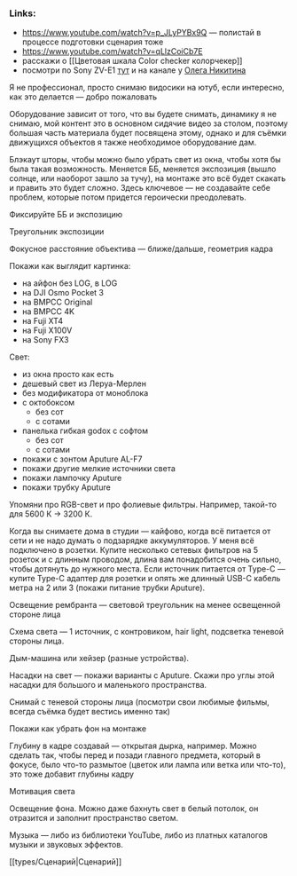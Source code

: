 ### Links:

- https://www.youtube.com/watch?v=p_JLyPYBx9Q — полистай в процессе подготовки сценария тоже
- https://www.youtube.com/watch?v=qLlzCoiCb7E
- расскажи о [[Цветовая шкала Color checker колорчекер]]
- посмотри по Sony ZV-E1 [тут](https://www.youtube.com/watch?v=I7KsIvWIYjc) и на канале у [Олега Никитина](https://www.youtube.com/watch?v=bXgOe2AhyOk)

Я не профессионал, просто снимаю видосики на ютуб, если интересно, как это делается — добро пожаловать

Оборудование зависит от того, что вы будете снимать, динамику я не снимаю, мой контент это в основном сидячие видео за столом, поэтому большая часть материала будет посвящена этому, однако и для съёмки движущихся объектов я также необходимое оборудование дам.

Блэкаут шторы, чтобы можно было убрать свет из окна, чтобы хотя бы была такая возможность. Меняется ББ, меняется экспозиция (вышло солнце, или наоборот зашло за тучу), на монтаже это всё будет скакать и править это будет сложно. Здесь ключевое — не создавайте себе проблем, которые потом придется героически преодолевать.

Фиксируйте ББ и экспозицию

Треугольник экспозиции

Фокусное расстояние объектива — ближе/дальше, геометрия кадра

Покажи как выглядит картинка:
- на айфон без LOG, в LOG
- на DJI Osmo Pocket 3
- на BMPCC Original
- на BMPCC 4K
- на Fuji XT4
- на Fuji X100V
- на Sony FX3

Свет:
- из окна просто как есть
- дешевый свет из Леруа-Мерлен
- без модификатора от моноблока
- с октобоксом
	- без сот
	- с сотами
- панелька гибкая godox с софтом
	- без сот
	- с сотами
- покажи с зонтом Aputure AL-F7
- покажи другие мелкие источники света
- покажи лампочку Aputure
- покажи трубку Aputure

Упомяни про RGB-свет и про фолиевые фильтры. Например, такой-то для 5600 К -> 3200 К.

Когда вы снимаете дома в студии — кайфово, когда всё питается от сети и не надо думать о подзарядке аккумуляторов. У меня всё подключено в розетки. Купите несколько сетевых фильтров на 5 розеток и с длинным проводом, длина вам понадобится очень сильно, чтобы дотянуть до нужного места. Если источник питается от Type-C — купите Type-C адаптер для розетки и опять же длинный USB-C кабель метра на 2 или 3 (покажи питание трубки Aputure).

Освещение рембранта — световой треугольник на менее освещенной стороне лица

Схема света — 1 источник, с контровиком, hair light, подсветка теневой стороны лица.

Дым-машина или хейзер (разные устройства).

Насадки на свет — покажи варианты с Aputure. Скажи про углы этой насадки для большого и маленького пространства.

Снимай с теневой стороны лица (посмотри свои любимые фильмы, всегда съёмка будет вестись именно так)

Покажи как убрать фон на монтаже

Глубину в кадре создавай — открытая дырка, например. Можно сделать так, чтобы перед и позади главного предмета, который в фокусе, было что-то размытое (цветок или лампа или ветка или что-то), это тоже добавит глубины кадру

Мотивация света

Освещение фона. Можно даже бахнуть свет в белый потолок, он отразится и заполнит пространство светом.

Музыка — либо из библиотеки YouTube, либо из платных каталогов музыки и звуковых эффектов.

[[types/Сценарий|Сценарий]]